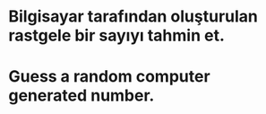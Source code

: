 # Bilgisayar tarafından oluşturulan rastgele bir sayıyı tahmin et.
# Guess a random computer generated number.

